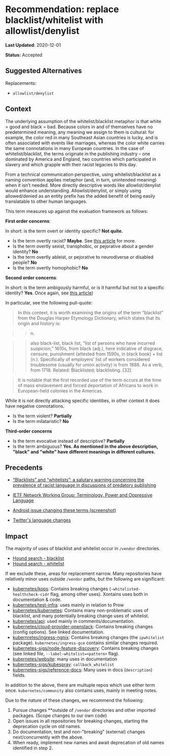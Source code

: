 # Recommendation: replace blacklist/whitelist with allowlist/denylist

**Last Updated**: 2020-12-01

**Status:** Accepted

## Suggested Alternatives 

Replacements: 
- `allowlist/denylist`

## Context

The underlying assumption of the whitelist/blacklist metaphor is that white = good and black = bad. Because colors in and of themselves have no predetermined meaning, any meaning we assign to them is cultural: for example, the color red in many Southeast Asian countries is lucky, and is often associated with events like marriages, whereas the color white carries the same connotations in many European countries. In the case of whitelist/blacklist, the terms originate in the publishing industry – one dominated by America and England, two countries which participated in slavery and which grapple with their racist legacies to this day.

From a technical communication perspective, using whitelist/blacklist as a naming convention applies metaphor (and, in turn, unintended meaning) when it isn’t needed. More directly descriptive words like allowlist/denylist would enhance understanding. Allowlist/denylist, or simply using allowed/denied as an entity prefix has the added benefit of being easily translatable to other human languages.


This term measures up against the evaluation framework as follows:

**First order concerns**: 

In short: is the term overt or identity specific? **Not quite.**

* Is the term overtly racist? **Maybe**. See [this article](https://www.ncbi.nlm.nih.gov/pmc/articles/PMC6148600/) for more. 
* Is the term overtly sexist, transphobic, or pejorative about a gender identity? **No**
* Is the term overtly ableist, or pejorative to neurodiverse or disabled people? **No**
* Is the term overtly homophobic? **No**


**Second order concerns**:

In short: is the term ambigously harmful, or is it harmful but not to a specific identity? **Yes**. Once again, see [this article](https://www.ncbi.nlm.nih.gov/pmc/articles/PMC6148600/)) 

In particular, see the following pull-quote:

> In this context, it is worth examining the origins of the term “blacklist” from the Douglas Harper Etymology Dictionary, which states that its origin and history is:

 > >  n.

 > >  also black-list, black list, “list of persons who have incurred suspicion,” 1610s, from black (adj.), here indicative of disgrace, censure, punishment (attested from 1590s, in black book) + list (n.). Specifically of employers’ list of workers considered troublesome (usually for union activity) is from 1888. As a verb, from 1718. Related: Blacklisted; blacklisting. [32]

> It is notable that the first recorded use of the term occurs at the time of mass enslavement and forced deportation of Africans to work in European-held colonies in the Americas.

While it is not directly attacking specific identities, in other context it does have negative connotations.

* Is the term violent? **Partially**
* Is the term milataristic? **No**

**Third-order concerns**

* Is the term evocative instead of descriptive? **Partially** 
* Is the term ambiguous? **Yes. As mentioned in the above description, "black" and "white" have different meanings in different cultures.**


## Precedents 

* [“Blacklists” and “whitelists”: a salutary warning concerning the prevalence of racist language in discussions of predatory publishing](https://www.ncbi.nlm.nih.gov/pmc/articles/PMC6148600/)

* [IETF Network Working Group: Terminology, Power and Oppressive Language](https://tools.ietf.org/id/draft-knodel-terminology-00.html)

* [Android issue changing these terms (screenshot)](https://9to5google.com/wp-content/uploads/sites/4/2020/06/android-aosp-allowlist-explanation.png)

* [Twitter's language changes](https://www.cnet.com/news/twitter-engineers-replace-racially-loaded-tech-terms-like-master-slave/)

## Impact

The majority of uses of blacklist and whitelist occur in `/vendor` directories.

* [Hound search - blacklist](https://cs.k8s.io/?q=blacklist&i=nope&files=&repos=)
* [Hound search - whitelist](https://cs.k8s.io/?q=whitelist&i=nope&files=&repos=)

If we exclude these, areas for replacement narrow. Many repositories have relatively minor uses outside `/vendor` paths, but the following are significant:

* [kubernetes/kops](https://github.com/kubernetes/kops/): Contains breaking changes (`-whitelisted-healthcheck-cidr` flag, among other uses). Xontains uses both in documentation & code.
* [kubernetes/test-infra](https://github.com/kubernetes/test-infra/): uses mainly in relation to Prow
* [kubernetes/kubernetes](https://github.com/kubernetes/kubernetes/): Contains many non-problematic uses of blacklist, and many potentially breaking change uses of whitelist.
* [kubernetes/api](https://github.com/kubernetes/api/): used mainly in comments/documentation.
* [kubernetes/cloud-provider-openstack](https://github.com/kubernetes/cloud-provider-openstack/blob/master/docs/keystone-auth/using-auth-data-synchronization.md): Contains breaking changes (config options). See linked documentation.
* [kubernretes/ingress-ngnix](https://github.com/kubernetes/ingress-nginx/): Contains breaking changes (the `ipwhitelist` package). `kubernetes/ingress-gce` contains similar changes required.
* [kubernetes-sigs/node-feature-discovery](https://github.com/kubernetes-sigs/node-feature-discovery/blob/master/docs/advanced/worker-commandline-reference.md): Contains breaking changes (see linked file, `--label-whitelist=<pattern>` flag).
* [kubernetes/website](https://github.com/kubernetes/website/): many uses in documentation
* [kubernetes-sigs/kubespray](https://github.com/kubernetes-sigs/kubespray): `callback_whitelist` 
* [kubernetes-sigs/reference-docs](https://github.com/kubernetes-sigs/reference-docs): Many uses in docs (`description`) fields.

In addition to the above, there are multuple repos which use either term once. `kubernetes/community` also contains uses, mainly in meeting notes.


Due to the nature of these changes, we recommend the following:

1. Pursue changes **outside of `/vendor` directories and other imported packages. (Scope changes to our own code)
2. Open issues in all repositories for breaking changes, starting the deprecation cycle on old names. 
3. Do documentation, test and non-"breaking" (external) changes next/concurrently with the above.
4. When ready, implement new names and await deprecation of old names identified in step 2.

